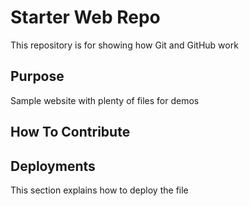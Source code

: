 # Starter Web Repo

This repository is for showing how Git and GitHub work

## Purpose

Sample website with plenty of files for demos

## How To Contribute

## Deployments

This section explains how to deploy the file
